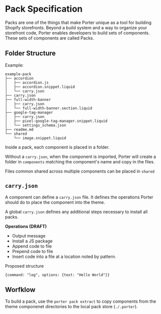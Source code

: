 # Pack Specification

Packs are one of the things that make Porter unique as a tool for building
Shopify storefronts. Beyond a build system and a way to organize your
storefront code, Porter enables developers to build sets of components.
These sets of components are called Packs.

## Folder Structure

Example:

```
example-pack
├── accordion
│   ├── accordion.js
│   ├── accordion.snippet.liquid
│   └── carry.json
├── carry.json
├── full-width-banner
│   ├── carry.json
│   └── full-width-banner.section.liquid
├── google-tag-manager
│   ├── carry.json
│   ├── pixel-google-tag-manager.snippet.liquid
│   └── settings_schema.json
├── readme.md
└── shared
    └── image.snippet.liquid
```

Inside a pack, each component is placed in a folder.

Without a `carry.json`, when the component is imported, Porter will create a
folder in `components` matching the component's name and copy in the files.

Files common shared across multiple components can be placed in `shared`

## `carry.json`

A component can define a `carry.json` file. It defines the operations Porter
should do to place the component into the theme.

A global `carry.json` defines any additional steps necessary to install all packs.

**Operations (DRAFT)**

* Output message
* Install a JS package
* Append code to file
* Prepend code to file
* Insert code into a file at a location noted by pattern.

Proposed structure

```
{command: "log", options: {text: "Hello World"}}
```

## Worfklow

To build a pack, use the `porter pack extract` to copy components from the theme
componenet directories to the local pack store (`./.porter`).
